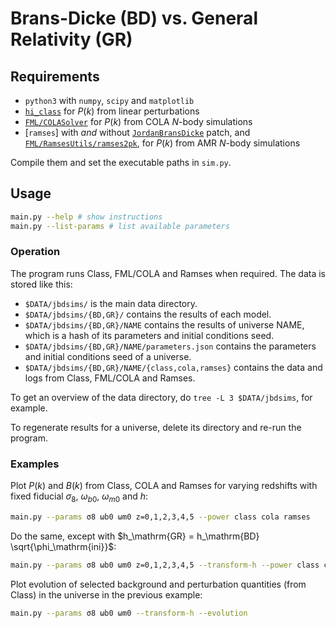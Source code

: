 # Brans-Dicke (BD) vs. General Relativity (GR)

## Requirements

* `python3` with `numpy`, `scipy` and `matplotlib`
* [`hi_class`](https://github.com/miguelzuma/hi_class_public/) for $P(k)$ from linear perturbations
* [`FML/COLASolver`](https://github.com/HAWinther/FML/tree/master/FML/COLASolver) for $P(k)$ from COLA $N$-body simulations
* [`ramses`] with *and* without [`JordanBransDicke`](https://github.com/HAWinther/JordanBransDicke) patch, and [`FML/RamsesUtils/ramses2pk`](https://github.com/hersle/FML/tree/master/FML/RamsesUtils/ramses2pk), for $P(k)$ from AMR $N$-body simulations

Compile them and set the executable paths in `sim.py`.

## Usage

```sh
main.py --help # show instructions
main.py --list-params # list available parameters
```

### Operation

The program runs Class, FML/COLA and Ramses when required.
The data is stored like this:

* `$DATA/jbdsims/` is the main data directory.
* `$DATA/jbdsims/{BD,GR}/` contains the results of each model.
* `$DATA/jbdsims/{BD,GR}/NAME` contains the results of universe NAME, which is a hash of its parameters and initial conditions seed.
* `$DATA/jbdsims/{BD,GR}/NAME/parameters.json` contains the parameters and initial conditions seed of a universe.
* `$DATA/jbdsims/{BD,GR}/NAME/{class,cola,ramses}` contains the data and logs from Class, FML/COLA and Ramses.

To get an overview of the data directory, do `tree -L 3 $DATA/jbdsims`, for example.

To regenerate results for a universe, delete its directory and re-run the program.

### Examples

Plot $P(k)$ and $B(k)$ from Class, COLA and Ramses for varying redshifts with fixed fiducial $\sigma_8$, $\omega_{b0}$, $\omega_{m0}$ and $h$:

```sh
main.py --params σ8 ωb0 ωm0 z=0,1,2,3,4,5 --power class cola ramses
```

Do the same, except with $h_\mathrm{GR} = h_\mathrm{BD} \sqrt{\phi_\mathrm{ini}}$:

```sh
main.py --params σ8 ωb0 ωm0 z=0,1,2,3,4,5 --transform-h --power class cola ramses
```

Plot evolution of selected background and perturbation quantities (from Class) in the universe in the previous example:

```sh
main.py --params σ8 ωb0 ωm0 --transform-h --evolution
```
